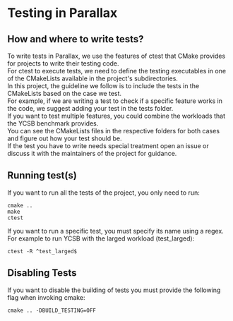 # Testing in Parallax

## How and where to write tests?
To write tests in Parallax, we use the features of ctest that CMake provides for projects to write their testing code.  
For ctest to execute tests, we need to define the testing executables in one of the CMakeLists available in the project's subdirectories.  
In this project, the guideline we follow is to include the tests in the CMakeLists based on the case we test.  
For example, if we are writing a test to check if a specific feature works in the code, we suggest adding your test in the tests folder.  
If you want to test multiple features, you could combine the workloads that the YCSB benchmark provides.  
You can see the CMakeLists files in the respective folders for both cases and figure out how your test should be.  
If the test you have to write needs special treatment open an issue or discuss it with the maintainers of the project for guidance.  

## Running test(s)

If you want to run all the tests of the project, you only need to run:

```
cmake .. 
make
ctest
```

If you want to run a specific test, you must specify its name using a regex.  
For example to run YCSB with the larged workload (test_larged):

```
ctest -R ^test_larged$
```

## Disabling Tests

If you want to disable the building of tests you must provide the following flag when invoking cmake:

```
cmake .. -DBUILD_TESTING=OFF
```
